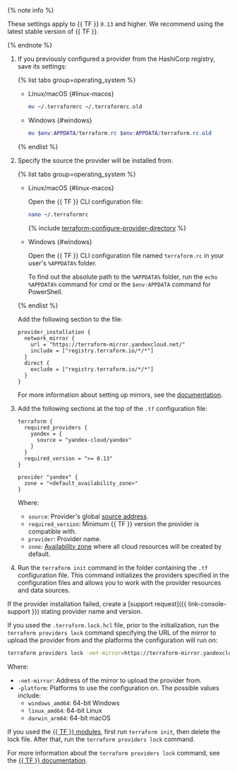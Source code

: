 {% note info %}

These settings apply to {{ TF }} `0.13` and higher. We recommend using the latest stable version of {{ TF }}.

{% endnote %}

1. If you previously configured a provider from the HashiCorp registry, save its settings:

   {% list tabs group=operating_system %}

   - Linux/macOS {#linux-macos}

      ```bash
      mv ~/.terraformrc ~/.terraformrc.old
      ```

   - Windows {#windows}

      ```powershell
      mv $env:APPDATA/terraform.rc $env:APPDATA/terraform.rc.old
      ```

   {% endlist %}

1. Specify the source the provider will be installed from.

   {% list tabs group=operating_system %}

   - Linux/macOS {#linux-macos}

      Open the {{ TF }} CLI configuration file:

      ```bash
      nano ~/.terraformrc
      ```

      {% include [terraform-configure-provider-directory](terraform-configure-provider-directory.md) %}

   - Windows {#windows}

      Open the {{ TF }} CLI configuration file named `terraform.rc` in your user's `%APPDATA%` folder.

      To find out the absolute path to the `%APPDATA%` folder, run the `echo %APPDATA%` command for cmd or the `$env:APPDATA` command for PowerShell.

   {% endlist %}

   Add the following section to the file:

   ```hcl
   provider_installation {
     network_mirror {
       url = "https://terraform-mirror.yandexcloud.net/"
       include = ["registry.terraform.io/*/*"]
     }
     direct {
       exclude = ["registry.terraform.io/*/*"]
     }
   }
   ```

   For more information about setting up mirrors, see the [documentation](https://www.terraform.io/cli/config/config-file#explicit-installation-method-configuration).
1. Add the following sections at the top of the `.tf` configuration file:


   ```hcl
   terraform {
     required_providers {
       yandex = {
         source = "yandex-cloud/yandex"
       }
     }
     required_version = ">= 0.13"
   }

   provider "yandex" {
     zone = "<default_availability_zone>"
   }
   ```



   Where:
   * `source`: Provider's global [source address](https://www.terraform.io/docs/language/providers/requirements.html#source-addresses).
   * `required_version`: Minimum {{ TF }} version the provider is compatible with.
   * `provider`: Provider name.
   * `zone`: [Availability zone](../../overview/concepts/geo-scope.md) where all cloud resources will be created by default.
1. Run the `terraform init` command in the folder containing the `.tf` configuration file. This command initializes the providers specified in the configuration files and allows you to work with the provider resources and data sources.

If the provider installation failed, create a [support request]({{ link-console-support }}) stating provider name and version.

If you used the `.terraform.lock.hcl` file, prior to the initialization, run the `terraform providers lock` command specifying the URL of the mirror to upload the provider from and the platforms the configuration will run on:

```bash
terraform providers lock -net-mirror=https://terraform-mirror.yandexcloud.net -platform=<platform_1_name> -platform=<platform_2_name> yandex-cloud/yandex
```

Where:
* `-net-mirror`: Address of the mirror to upload the provider from.
* `-platform`: Platforms to use the configuration on. The possible values include:
   * `windows_amd64`: 64-bit Windows
   * `linux_amd64`: 64-bit Linux
   * `darwin_arm64`: 64-bit macOS

If you used the [{{ TF }} modules](../../tutorials/infrastructure-management/terraform-modules.md), first run `terraform init`, then delete the lock file. After that, run the `terraform providers lock` command.

For more information about the `terraform providers lock` command, see the [{{ TF }} documentation](https://developer.hashicorp.com/terraform/cli/commands/providers/lock).